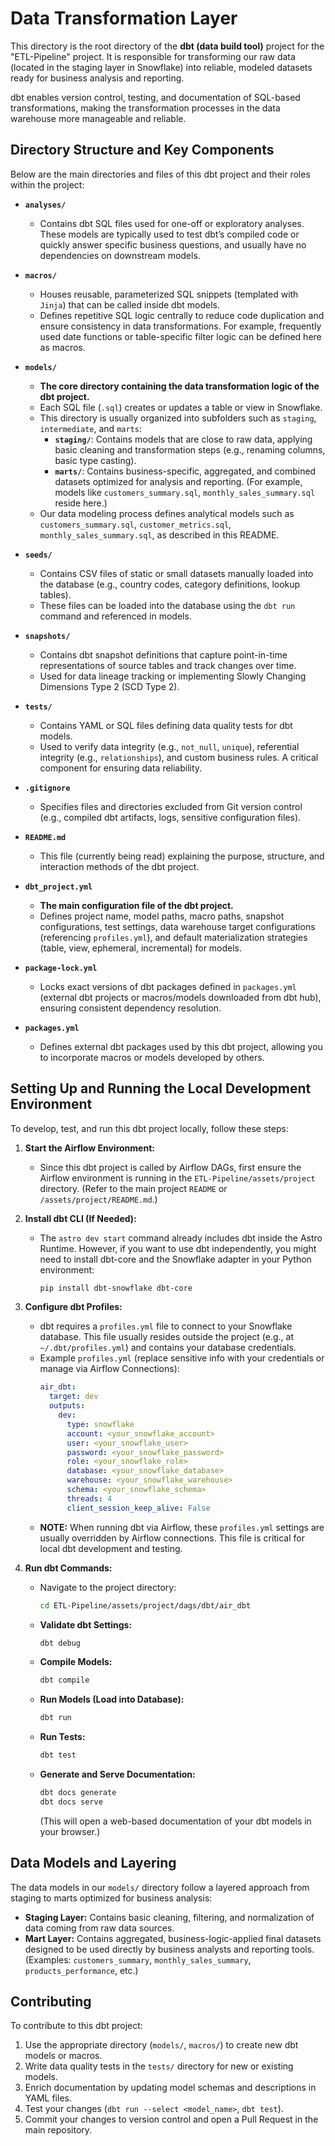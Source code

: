 # Data Transformation Layer

This directory is the root directory of the **dbt (data build tool)** project for the "ETL-Pipeline" project. It is responsible for transforming our raw data (located in the staging layer in Snowflake) into reliable, modeled datasets ready for business analysis and reporting.

dbt enables version control, testing, and documentation of SQL-based transformations, making the transformation processes in the data warehouse more manageable and reliable.

## Directory Structure and Key Components

Below are the main directories and files of this dbt project and their roles within the project:

* **`analyses/`**
    * Contains dbt SQL files used for one-off or exploratory analyses. These models are typically used to test dbt’s compiled code or quickly answer specific business questions, and usually have no dependencies on downstream models.

* **`macros/`**
    * Houses reusable, parameterized SQL snippets (templated with `Jinja`) that can be called inside dbt models.
    * Defines repetitive SQL logic centrally to reduce code duplication and ensure consistency in data transformations. For example, frequently used date functions or table-specific filter logic can be defined here as macros.

* **`models/`**
    * **The core directory containing the data transformation logic of the dbt project.**
    * Each SQL file (`.sql`) creates or updates a table or view in Snowflake.
    * This directory is usually organized into subfolders such as `staging`, `intermediate`, and `marts`:
        * **`staging/`**: Contains models that are close to raw data, applying basic cleaning and transformation steps (e.g., renaming columns, basic type casting).
        * **`marts/`**: Contains business-specific, aggregated, and combined datasets optimized for analysis and reporting. (For example, models like `customers_summary.sql`, `monthly_sales_summary.sql` reside here.)
    * Our data modeling process defines analytical models such as `customers_summary.sql`, `customer_metrics.sql`, `monthly_sales_summary.sql`, as described in this README.

* **`seeds/`**
    * Contains CSV files of static or small datasets manually loaded into the database (e.g., country codes, category definitions, lookup tables).
    * These files can be loaded into the database using the `dbt run` command and referenced in models.

* **`snapshots/`**
    * Contains dbt snapshot definitions that capture point-in-time representations of source tables and track changes over time.
    * Used for data lineage tracking or implementing Slowly Changing Dimensions Type 2 (SCD Type 2).

* **`tests/`**
    * Contains YAML or SQL files defining data quality tests for dbt models.
    * Used to verify data integrity (e.g., `not_null`, `unique`), referential integrity (e.g., `relationships`), and custom business rules. A critical component for ensuring data reliability.

* **`.gitignore`**
    * Specifies files and directories excluded from Git version control (e.g., compiled dbt artifacts, logs, sensitive configuration files).

* **`README.md`**
    * This file (currently being read) explaining the purpose, structure, and interaction methods of the dbt project.

* **`dbt_project.yml`**
    * **The main configuration file of the dbt project.**
    * Defines project name, model paths, macro paths, snapshot configurations, test settings, data warehouse target configurations (referencing `profiles.yml`), and default materialization strategies (table, view, ephemeral, incremental) for models.

* **`package-lock.yml`**
    * Locks exact versions of dbt packages defined in `packages.yml` (external dbt projects or macros/models downloaded from dbt hub), ensuring consistent dependency resolution.

* **`packages.yml`**
    * Defines external dbt packages used by this dbt project, allowing you to incorporate macros or models developed by others.

## Setting Up and Running the Local Development Environment

To develop, test, and run this dbt project locally, follow these steps:

1.  **Start the Airflow Environment:**
    * Since this dbt project is called by Airflow DAGs, first ensure the Airflow environment is running in the `ETL-Pipeline/assets/project` directory. (Refer to the main project `README` or `/assets/project/README.md`.)

2.  **Install dbt CLI (If Needed):**
    * The `astro dev start` command already includes dbt inside the Astro Runtime. However, if you want to use dbt independently, you might need to install dbt-core and the Snowflake adapter in your Python environment:
        ```bash
        pip install dbt-snowflake dbt-core
        ```

3.  **Configure dbt Profiles:**
    * dbt requires a `profiles.yml` file to connect to your Snowflake database. This file usually resides outside the project (e.g., at `~/.dbt/profiles.yml`) and contains your database credentials.
    * Example `profiles.yml` (replace sensitive info with your credentials or manage via Airflow Connections):
        ```yaml
        air_dbt:
          target: dev
          outputs:
            dev:
              type: snowflake
              account: <your_snowflake_account>
              user: <your_snowflake_user>
              password: <your_snowflake_password>
              role: <your_snowflake_role>
              database: <your_snowflake_database>
              warehouse: <your_snowflake_warehouse>
              schema: <your_snowflake_schema>
              threads: 4
              client_session_keep_alive: False
        ```
    * **NOTE:** When running dbt via Airflow, these `profiles.yml` settings are usually overridden by Airflow connections. This file is critical for local dbt development and testing.

4.  **Run dbt Commands:**
    * Navigate to the project directory:
        ```bash
        cd ETL-Pipeline/assets/project/dags/dbt/air_dbt
        ```
    * **Validate dbt Settings:**
        ```bash
        dbt debug
        ```
    * **Compile Models:**
        ```bash
        dbt compile
        ```
    * **Run Models (Load into Database):**
        ```bash
        dbt run
        ```
    * **Run Tests:**
        ```bash
        dbt test
        ```
    * **Generate and Serve Documentation:**
        ```bash
        dbt docs generate
        dbt docs serve
        ```
        (This will open a web-based documentation of your dbt models in your browser.)

## Data Models and Layering

The data models in our `models/` directory follow a layered approach from staging to marts optimized for business analysis:

* **Staging Layer:** Contains basic cleaning, filtering, and normalization of data coming from raw data sources.
* **Mart Layer:** Contains aggregated, business-logic-applied final datasets designed to be used directly by business analysts and reporting tools. (Examples: `customers_summary`, `monthly_sales_summary`, `products_performance`, etc.)

## Contributing

To contribute to this dbt project:

1.  Use the appropriate directory (`models/`, `macros/`) to create new dbt models or macros.
2.  Write data quality tests in the `tests/` directory for new or existing models.
3.  Enrich documentation by updating model schemas and descriptions in YAML files.
4.  Test your changes (`dbt run --select <model_name>`, `dbt test`).
5.  Commit your changes to version control and open a Pull Request in the main repository.


